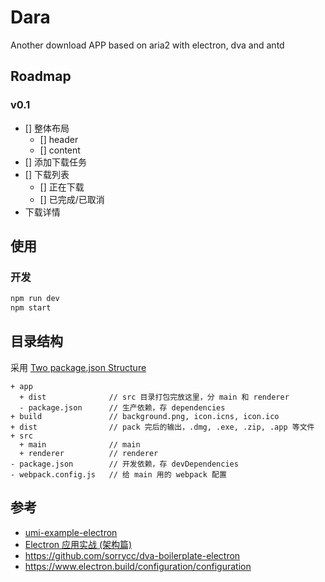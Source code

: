 # Dara

Another download APP based on aria2 with electron, dva and antd

## Roadmap

### v0.1

- [] 整体布局
  - [] header
  - [] content
- [] 添加下载任务
- [] 下载列表
  - [] 正在下载
  - [] 已完成/已取消
- 下载详情


## 使用

### 开发

```bash
npm run dev
npm start
```

## 目录结构

采用 [Two package.json Structure](https://www.electron.build/tutorials/two-package-structure)

```
+ app
  + dist              // src 目录打包完放这里，分 main 和 renderer
  - package.json      // 生产依赖，存 dependencies
+ build               // background.png, icon.icns, icon.ico
+ dist                // pack 完后的输出，.dmg, .exe, .zip, .app 等文件
+ src
  + main              // main
  + renderer          // renderer
- package.json        // 开发依赖，存 devDependencies
- webpack.config.js   // 给 main 用的 webpack 配置
```


## 参考

* [umi-example-electron
](https://github.com/umijs/umi-example-electron)
* [Electron 应用实战 (架构篇)](https://github.com/sorrycc/blog/issues/13)
* https://github.com/sorrycc/dva-boilerplate-electron
* https://www.electron.build/configuration/configuration
